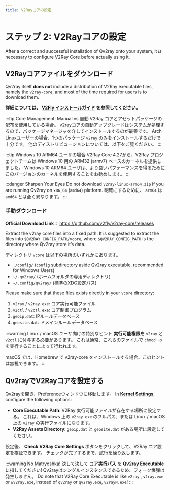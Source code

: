 ```yaml
---
title: V2Rayコアの設定
---
```


# ステップ 2: V2Rayコアの設定

After a correct and successful installation of Qv2ray onto your system, it *is* necessary to configure V2Ray Core before actually using it.

## V2Rayコアファイルをダウンロード

Qv2ray itself **does not** include a distribution of V2Ray executable files, namely the `v2ray-core`, and most of the time required for users is to download them.

**詳細については、 [V2Fly インストールガイド](https://www.v2fly.org/guide/install.html) を参照してください。**

:::tip Core Management: Manual vs 自動 V2Ray コアとアセットパッケージの配布を使用している場合。 v2rayコアの自動アップグレードはシステムが処理するので、パッケージマネージャを介してインストールするのが最善です。 Arch Linuxユーザーの場合、1つのパッケージ `v2ray` のみをインストールするだけで十分です。 他のディストリビューションについては、以下をご覧ください。 :::

:::tip Windows 10 ARM64 ユーザの場合 V2Ray Core 4.27から、V2Ray プロジェクトチームは Windows 10 用の ARM32 (armv7) ベースのカーネルを提供しました。 Windows 10 ARM64 ユーザは、より良いパフォーマンスを得るためにこのバージョンのカーネルを使用することをお勧めします。 :::

:::danger Sharpen Your Eyes Do not download `v2ray-linux-arm64.zip` if you are running Qv2ray on `x86_64` (`amd64`) platform. 明確にするために、 `arm64` は `amd64` とは全く異なります。 :::

### 手動ダウンロード

**Official Download Link：** <https://github.com/v2fly/v2ray-core/releases>

Extract the v2ray core files into a fixed path. It is suggested to extract the files into `$QV2RAY_CONFIG_PATH/vcore`, where `$QV2RAY_CONFIG_PATH` is the directory where Qv2ray store it’s data.

ディレクトリ `vcore` は以下の場所のいずれかにあります。

- `./config/` (`config` subdirectory aside Qv2ray executable, recommended for Windows Users)
- `~/.qv2ray/` (ホームフォルダの専用ディレクトリ)
- `~/.config/qv2ray/` (標準のXDG設定パス)

Please make sure that these files exists directly in your `vcore` directory:

1. `v2ray` / `v2ray.exe`: コア実行可能ファイル
2. `v2ctl` / `v2ctl.exe`: コア制御プログラム
3. `geoip.dat`: IPルールデータベース
4. `geosite.dat`: ドメインルールデータベース

:::warning Linux / macOS ユーザ向けの特別なヒント **実行可能権限を** `v2ray` と `v2ctl` に付与する必要があります。 これは通常、これらのファイルで `chmod +x` を実行することによって行われます。

macOS では、Homebrew で v2ray-core をインストールする場合、このヒントは無視できます。 :::

## Qv2rayでV2Rayコアを設定する

Qv2rayを開き、Preferenceウィンドウに移動します。 In **[Kernel Settings](qv2ray://open/preference/kernel)**, configure the following options:

- **Core Executable Path**: V2Ray 実行可能ファイルが存在する場所に設定する。 これは、Windows 上の `v2ray.exe` のフルパス、または Linux / macOS 上の `v2ray` の実行ファイルになります。
- **V2Ray Assets Directory**: `geoip.dat` と `geosite.dat` がある場所に設定してください。

設定後、 **Check V2Ray Core Settings** ボタンをクリックして、V2Ray コア設定を検証できます。 チェックが完了するまで、試行を繰り返します。

:::warning No Matryoshka! 決して決して **コア実行パス** を **Qv2ray Executable**に指してください! Qv2rayはシングルインスタンスであるため、フォーク爆弾は発生しません。 Do note that V2Ray Core Executable is like `v2ray` , `v2ray.exe` or `wv2ray.exe`, instead of `qv2ray` or `qv2ray.exe`, `v2rayN.exe`! :::
